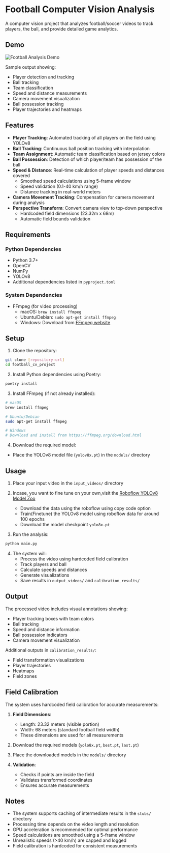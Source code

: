 # Football Computer Vision Analysis

A computer vision project that analyzes football/soccer videos to track players, the ball, and provide detailed game analytics.

## Demo

![Football Analysis Demo](demo/output_demo.gif)

Sample output showing:
- Player detection and tracking
- Ball tracking
- Team classification
- Speed and distance measurements
- Camera movement visualization
- Ball possession tracking
- Player trajectories and heatmaps

## Features

- **Player Tracking**: Automated tracking of all players on the field using YOLOv8
- **Ball Tracking**: Continuous ball position tracking with interpolation
- **Team Assignment**: Automatic team classification based on jersey colors
- **Ball Possession**: Detection of which player/team has possession of the ball
- **Speed & Distance**: Real-time calculation of player speeds and distances covered
  - Smoothed speed calculations using 5-frame window
  - Speed validation (0.1-40 km/h range)
  - Distance tracking in real-world meters
- **Camera Movement Tracking**: Compensation for camera movement during analysis
- **Perspective Transform**: Convert camera view to top-down perspective
  - Hardcoded field dimensions (23.32m x 68m)
  - Automatic field bounds validation

## Requirements

### Python Dependencies
- Python 3.7+
- OpenCV
- NumPy
- YOLOv8
- Additional dependencies listed in `pyproject.toml`

### System Dependencies
- FFmpeg (for video processing)
  - macOS: `brew install ffmpeg`
  - Ubuntu/Debian: `sudo apt-get install ffmpeg`
  - Windows: Download from [FFmpeg website](https://ffmpeg.org/download.html)

## Setup

1. Clone the repository:
```bash
git clone [repository-url]
cd football_cv_project
```

2. Install Python dependencies using Poetry:
```bash
poetry install
```

3. Install FFmpeg (if not already installed):
```bash
# macOS
brew install ffmpeg

# Ubuntu/Debian
sudo apt-get install ffmpeg

# Windows
# Download and install from https://ffmpeg.org/download.html
```

4. Download the required model:
- Place the YOLOv8 model file (`yolov8x.pt`) in the `models/` directory

## Usage

1. Place your input video in the `input_videos/` directory

2. Incase, you want to fine tune on your own,visit the [Roboflow YOLOv8 Model Zoo](https://roboflow.com/)
   - Download the data using the roboflow using copy code option
   - Train(Finetune) the YOLOv8 model using roboflow data for around 100 epochs
   - Download the model checkpoint `yolo8x.pt`

3. Run the analysis:
```bash
python main.py
```

4. The system will:
   - Process the video using hardcoded field calibration
   - Track players and ball
   - Calculate speeds and distances
   - Generate visualizations
   - Save results in `output_videos/` and `calibration_results/`

## Output

The processed video includes visual annotations showing:
- Player tracking boxes with team colors
- Ball tracking
- Speed and distance information
- Ball possession indicators
- Camera movement visualization

Additional outputs in `calibration_results/`:
- Field transformation visualizations
- Player trajectories
- Heatmaps
- Field zones

## Field Calibration

The system uses hardcoded field calibration for accurate measurements:

1. **Field Dimensions**:
   - Length: 23.32 meters (visible portion)
   - Width: 68 meters (standard football field width)
   - These dimensions are used for all measurements

1. Download the required models (`yolo8x.pt`, `best.pt`, `last.pt`)
2. Place the downloaded models in the `models/` directory

3. **Validation**:
   - Checks if points are inside the field
   - Validates transformed coordinates
   - Ensures accurate measurements

## Notes

- The system supports caching of intermediate results in the `stubs/` directory
- Processing time depends on the video length and resolution
- GPU acceleration is recommended for optimal performance
- Speed calculations are smoothed using a 5-frame window
- Unrealistic speeds (>40 km/h) are capped and logged
- Field calibration is hardcoded for consistent measurements
